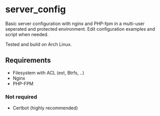 # server_config
Basic server configuration with nginx and PHP-fpm in a multi-user seperated and protected environment.
Edit configuration examples and script when needed.

Tested and build on Arch Linux.

## Requirements
- Filesystem with ACL (ext, Btrfs, ..)
- Nginx
- PHP-FPM

### Not required
- Certbot (highly recommended)
